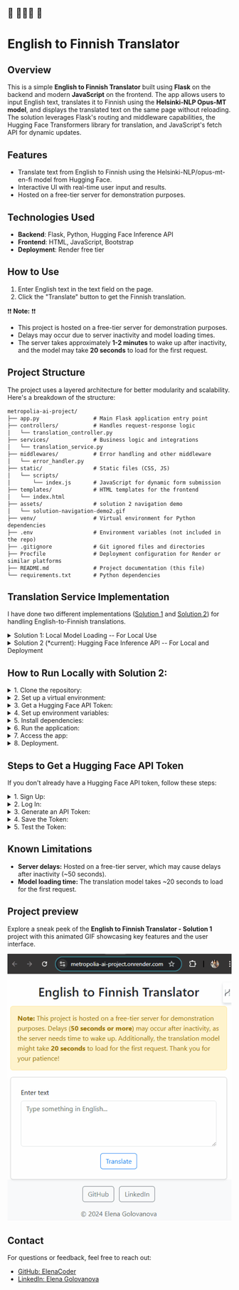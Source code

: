 🔔 🦄🦄🦄 🔔
---

# English to Finnish Translator

## Overview
This is a simple **English to Finnish Translator** built using **Flask** on the backend and modern **JavaScript** on the frontend. The app allows users to input English text, translates it to Finnish using the **Helsinki-NLP Opus-MT model**, and displays the translated text on the same page without reloading. The solution leverages Flask's routing and middleware capabilities, the Hugging Face Transformers library for translation, and JavaScript's fetch API for dynamic updates.

## Features
- Translate text from English to Finnish using the Helsinki-NLP/opus-mt-en-fi model from Hugging Face.
- Interactive UI with real-time user input and results.
- Hosted on a free-tier server for demonstration purposes.

## Technologies Used
- **Backend**: Flask, Python, Hugging Face Inference API
- **Frontend**: HTML, JavaScript, Bootstrap
- **Deployment**: Render free tier

## How to Use
1. Enter English text in the text field on the page.
2. Click the "Translate" button to get the Finnish translation.

❗❗ **Note:** ❗❗
- This project is hosted on a free-tier server for demonstration purposes.
- Delays may occur due to server inactivity and model loading times.
- The server takes approximately **1-2 minutes** to wake up after inactivity, and the model may take **20 seconds** to load for the first request.

## Project Structure
The project uses a layered architecture for better modularity and scalability.
Here's a breakdown of the structure:

```
metropolia-ai-project/
├── app.py                 # Main Flask application entry point
├── controllers/           # Handles request-response logic
│   └── translation_controller.py
├── services/              # Business logic and integrations
│   └── translation_service.py
├── middlewares/           # Error handling and other middleware
│   └── error_handler.py
├── static/                # Static files (CSS, JS)
│   └── scripts/
│       └── index.js       # JavaScript for dynamic form submission
├── templates/             # HTML templates for the frontend
│   └── index.html
├── assets/                # solution 2 navigation demo
│   └── solution-navigation-demo2.gif
├── venv/                  # Virtual environment for Python dependencies
├── .env                   # Environment variables (not included in the repo)
├── .gitignore             # Git ignored files and directories
├── Procfile               # Deployment configuration for Render or similar platforms
├── README.md              # Project documentation (this file)
└── requirements.txt       # Python dependencies
```

## Translation Service Implementation

I have done two different implementations ([Solution 1](https://github.com/ElenaCoder/metropolia-ai-project-local) and [Solution 2](https://github.com/ElenaCoder/metropolia-ai-project)) for handling English-to-Finnish translations.
<details>

<summary>Solution 1: Local Model Loading -- For Local Use</summary>
This solution uses the Helsinki-NLP/opus-mt-en-fi translation model from Hugging Face by loading it locally via the transformers library.

**Advantages:**
- No reliance on external APIs.
- Ideal for local development on machines with sufficient memory.

**Limitations:**
- Memory-intensive and cannot be deployed on free-tier platforms like Render.
- Requires downloading and initializing the entire model on the local machine.

</details>

<details>
<summary>Solution 2 (*current): Hugging Face Inference API -- For Local and Deployment</summary>
This solution utilizes the Hugging Face Inference API, offloading the translation model to Hugging Face’s servers.

**Advantages:**
- Lightweight and works well on platforms with limited memory, such as free-tier Render deployments.
- Can be deployed and accessed remotely.

**Limitations:**
- Depends on the availability and performance of the Hugging Face API.
- Requires a valid Hugging Face API token.

</details>


## How to Run Locally with Solution 2:

<details>

<summary>1. Clone the repository:</summary>

```
git clone https://github.com/ElenaCoder/metropolia-ai-project.git
cd metropolia-ai-project
```
</details>

<details>

<summary>2. Set up a virtual environment:</summary>

```
python -m venv venv
source venv/Scripts/activate  # Windows
# or
source venv/bin/activate      # macOS/Linux
```
</details>

<details>

<summary>3. Get a Hugging Face API Token:</summary>

If you don’t already have a token, follow these steps:
- Sign up or log in to [Hugging Face](https://huggingface.co/).
- Generate an API token in your account settings under **Access Tokens**.

For detailed steps, refer to the section **Steps to Get a Hugging Face API Token.**
</details>

<details>

<summary>4. Set up environment variables:</summary>

  - Create a `.env` file in the root directory.
  - Add your Hugging Face API token: `HUGGING_FACE_API_TOKEN=your_token_here`

</details>

<details>

<summary>5. Install dependencies:</summary>

```
pip install -r requirements.txt
```
</details>

<details>

<summary>6. Run the application:</summary>

```
python app.py
```
</details>

<details>

<summary>7. Access the app:</summary>

Open `http://127.0.0.1:5000` in your browser.

</details>

<details>

<summary>8. Deployment.</summary>

 The app is deployed on Render's free tier. You can access the live demo here: [English-to-Finnish Translator Web App](https://metropolia-ai-project.onrender.com/)

❗❗ **Note:** ❗❗
The app is deployed on **Render's free tier** for demonstration purposes, which comes with some limitations. If the server is inactive, it needs time to wake up before the site starts working. When you visit [English-to-Finnish Translator Web App](https://metropolia-ai-project.onrender.com/), please wait approximately **1-2 minutes** for the server to wake up.

 </details>


## Steps to Get a Hugging Face API Token
If you don't already have a Hugging Face API token, follow these steps:
<details>

<summary>1. Sign Up:</summary>

- Go to [Hugging Face](https://huggingface.co/) and create a free account if you don't already have one.

</details>

<details>

<summary>2. Log In:</summary>

- Log in to your Hugging Face account.

</details>

<details>

<summary>3. Generate an API Token:</summary>

- Navigate to your account settings by clicking your profile picture in the top-right corner of the Hugging Face website.
- Select **Access Tokens** from the menu.
- Click **New Token** to generate a token.
  - Provide a name for the token (e.g., "Metropolia-AI-Project").
  - Set the role to read.
- Copy the generated token.

</details>

<details>

<summary>4. Save the Token:</summary>

- Create a file named `.env` in the project root directory if it doesn’t already exist.
- Add the following line to the `.env` file:
```
HUGGING_FACE_API_TOKEN=your_api_token_here
```
Replace **your_api_token_here** with the token you copied in the previous step.

</details>

<details>

<summary>5. Test the Token:</summary>

- Ensure the token is working by running the project:
```
python app.py
```
</details>


## Known Limitations
 - **Server delays:** Hosted on a free-tier server, which may cause delays after inactivity (~50 seconds).
 - **Model loading time:** The translation model takes ~20 seconds to load for the first request.

## Project preview

Explore a sneak peek of the **English to Finnish Translator - Solution 1** project with this animated GIF showcasing key features and the user interface.

![UI project GIF](./assets/solution2-navigation-demo.gif)

## Contact
For questions or feedback, feel free to reach out:
 - [GitHub: ElenaCoder](https://github.com/ElenaCoder)
 - [LinkedIn: Elena Golovanova](https://www.linkedin.com/in/elena-golovanova/)
